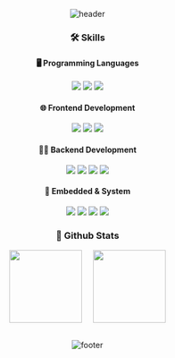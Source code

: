 <div align=center>

![header](https://capsule-render.vercel.app/api?type=waving&color=A9B5DF&height=150&section=header&text=yeeun%27s%20Portfolio&fontSize=30&fontAlignY=30&animation=twinkling)

### 🛠️ Skills  

#### 🖥️ Programming Languages  
<img src="https://img.shields.io/badge/C-A8B9CC?style=flat&logo=c&logoColor=white" />  
<img src="https://img.shields.io/badge/Java-007396?style=flat&logo=openjdk&logoColor=white" />  
<img src="https://img.shields.io/badge/Python-3776AB?style=flat&logo=python&logoColor=white" />  

#### 🌐 Frontend Development  
<img src="https://img.shields.io/badge/HTML5-E34F26?style=flat&logo=html5&logoColor=white" />  
<img src="https://img.shields.io/badge/CSS3-1572B6?style=flat&logo=css3&logoColor=white" />  
<img src="https://img.shields.io/badge/JavaScript-F7DF1E?style=flat&logo=javascript&logoColor=black" />  

#### 🧑‍💻 Backend Development  
<img src="https://img.shields.io/badge/JSP-2F6F7D?style=flat&logo=apache&logoColor=white" />  
<img src="https://img.shields.io/badge/Spring-6DB33F?style=flat&logo=spring&logoColor=white" />  
<img src="https://img.shields.io/badge/Spring_Boot-6DB33F?style=flat&logo=springboot&logoColor=white" />  
<img src="https://img.shields.io/badge/SQL-4479A1?style=flat&logo=mysql&logoColor=white" />  

#### 🔧 Embedded & System  
<img src="https://img.shields.io/badge/Linux-FCC624?style=flat&logo=linux&logoColor=black" />  
<img src="https://img.shields.io/badge/Ubuntu-E95420?style=flat&logo=ubuntu&logoColor=white" />  
<img src="https://img.shields.io/badge/ATmega128-00979D?style=flat&logo=arduino&logoColor=white" />  
<img src="https://img.shields.io/badge/RaspberryPi-C51A4A?style=flat&logo=raspberrypi&logoColor=white" />  

<br>

### 💾 Github Stats
<div style="display: flex; justify-content: center; gap: 20px;">
  <img align="center" style="height:130px" src="https://github-readme-stats.vercel.app/api?username=DevLucia-21&show_icons=true&count_private=true&theme=city_lights" />
  <img align="center" style="height:130px" src="https://github-readme-stats.vercel.app/api/top-langs/?username=DevLucia-21&layout=compact&show_icons=true&show_owner=true&count_private=true&theme=city_lights" />
</div>

<br>

![footer](https://capsule-render.vercel.app/api?type=waving&color=A9B5DF&height=120&section=footer&fontSize=30&fontAlignY=30&animation=twinkling)

</div>

